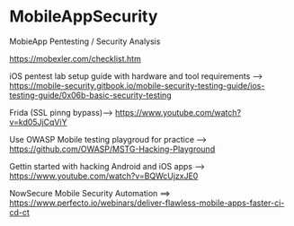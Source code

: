 # MobileAppSecurity
MobieApp Pentesting / Security Analysis


https://mobexler.com/checklist.htm

 iOS pentest lab setup guide with hardware and tool requirements --> https://mobile-security.gitbook.io/mobile-security-testing-guide/ios-testing-guide/0x06b-basic-security-testing

Frida (SSL pinng bypass)--> https://www.youtube.com/watch?v=kd05JjCqViY

Use OWASP Mobile testing playgroud for practice --> https://github.com/OWASP/MSTG-Hacking-Playground

Gettin started with hacking Android and iOS apps --> https://www.youtube.com/watch?v=BQWcUjzxJE0

NowSecure Mobile Security Automation ==> https://www.perfecto.io/webinars/deliver-flawless-mobile-apps-faster-ci-cd-ct
